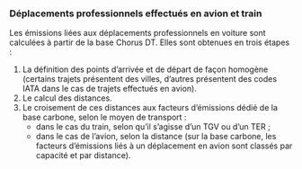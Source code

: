 ### Déplacements professionnels effectués en avion et train
Les émissions liées aux déplacements professionnels en voiture sont calculées à partir de la base Chorus DT. Elles sont obtenues en trois étapes :
1. La définition des points d’arrivée et de départ de façon homogène (certains trajets présentent des villes, d’autres présentent des codes IATA dans le cas de trajets effectués en avion).
2. Le calcul des distances.
3. Le croisement de ces distances aux facteurs d’émissions dédié de la base carbone, selon le moyen de transport :
    - dans le cas du train, selon qu’il s’agisse d’un TGV ou d’un TER ;
    - dans le cas de l’avion, selon la distance (sur la base carbone, les facteurs d’émissions liés à un déplacement en avion sont classés par capacité et par distance).
